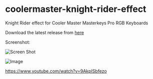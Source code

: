 # coolermaster-knight-rider-effect
Knight Rider effect for Cooler Master Masterkeys Pro RGB Keyboards

Download the latest release from <a href="https://github.com/ealkanat/coolermaster-knight-rider-effect/releases">here</a>

Screenshot:

![Screen Shot](https://image.ibb.co/cAg1yw/cooler_master_knight_rider_effect_app.jpg)

![Image](https://preview.ibb.co/iTQ5Qb/cooler_master_knight_rider_effect.jpg)

https://www.youtube.com/watch?v=9AkpISbfezo
